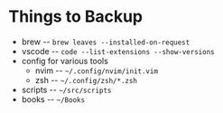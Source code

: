 # Things to Backup

- brew -- `brew leaves --installed-on-request`
- vscode -- `code --list-extensions --show-versions`
- config for various tools
  - nvim -- `~/.config/nvim/init.vim`
  - zsh -- `~/.config/zsh/*.zsh`
- scripts -- `~/src/scripts`
- books -- `~/Books`
